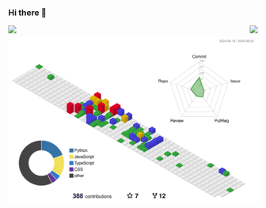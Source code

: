 ### Hi there 👋
  
<img align="left" src="https://visitor-badge.laobi.icu/badge?page_id=abrahambisrat.abrahambisrat" />
<img align="right" src="https://img.shields.io/github/followers/abrahambisrat?label=Follow&style=social" />
<h1 align="center"></h1>
<div>
<!--   <p align="center">  -->
<!--   <a href="https://www.linkedin.com/in/abisrat/" target="_blank"><img  src="https://img.shields.io/badge/-LinkedIn-%230077B5?style=for-the-badge&logo=linkedin&logoColor=white" target="_blank" ></a>
    <a href="https://stackoverflow.com/users/17514621/abraham-bisrat" target="_blank"><img src="https://img.shields.io/badge/Stack_Overflow-FE7A16?style=for-the-badge&logo=stack-overflow&logoColor=white" target="_blank" ></a> -->
  
<!--   <a href="https://stackoverflow.com/users/17514621/abraham-bisrat" target="_blank">
<img alt="StackOverflow"
src="https://stackoverflow-badge.vercel.app/?userID=17514621"/>
</a> -->
<!--   </p> -->
</div>


<!-- <div>
  <img align="left" height="150px" src="https://github-readme-stats.vercel.app/api?username=abrahammehari&show_icons=true&theme=merko&count_private=true" />
  <img align="right" height="150px" src="https://github-readme-stats.vercel.app/api/top-langs/?username=abrahammehari&layout=compact&theme=merko&count_private=true" />
  <img height="150px" />
</div> -->

<!-- ![GitHub Activity Graph](https://activity-graph.herokuapp.com/graph?username=abrahammehari&bg_color=144a19&color=00ffff&line=00ffff&point=ffffff&area=true&hide_border=false) -->

![Github Activity coolGraph](./profile-3d-contrib/profile-gitblock.svg)


<!-- lib
https://github.com/marketplace/actions/github-profile-3d-contrib -->
